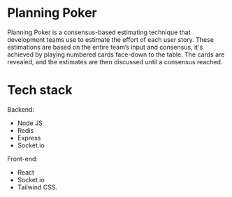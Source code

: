 # Planning Poker

Planning Poker is a consensus-based estimating technique that development teams use to estimate the effort of each user story.
These estimations are based on the entire team’s input and consensus, it's achieved by playing numbered cards face-down to the table.
The cards are revealed, and the estimates are then discussed until a consensus reached.

# Tech stack

Backend:
 * Node JS
 * Redis
 * Express
 * Socket.io

Front-end:
 * React
 * Socket.io
 * Tailwind CSS. 
